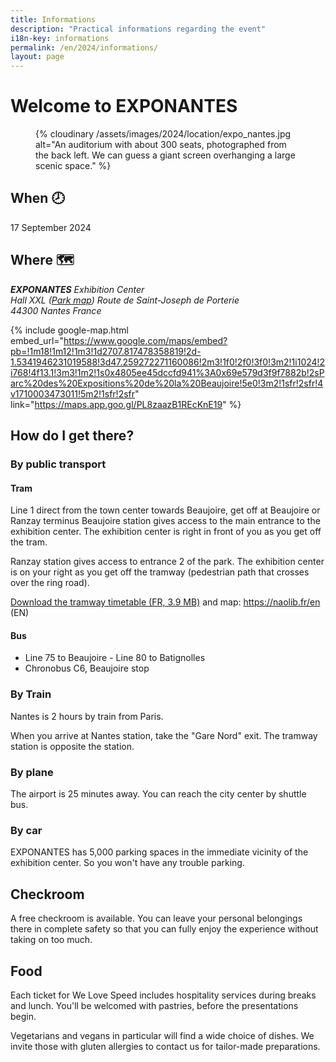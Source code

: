 ```yaml
---
title: Informations
description: "Practical informations regarding the event"
i18n-key: informations
permalink: /en/2024/informations/
layout: page
---
```


# Welcome to EXPONANTES

<figure>
  {% cloudinary /assets/images/2024/location/expo_nantes.jpg alt="An auditorium with about 300 seats, photographed from the back left. We can guess a giant screen overhanging a large scenic space." %}
</figure>

## When <span aria-hidden>🕗</span>

17 September 2024

## Where <span aria-hidden>🗺️</span>

<address>
  <strong>EXPONANTES</strong>
  Exhibition Center<br>
  Hall XXL (<a href="http://www.exponantes.fr/visite_virtuelle/pdf/exponantes-3d.pdf" target="_blank" rel="noopener">Park map</a>)
  Route de Saint-Joseph de Porterie<br>
  44300 Nantes
  France
</address>

{% include google-map.html embed_url="https://www.google.com/maps/embed?pb=!1m18!1m12!1m3!1d2707.817478358819!2d-1.5341946231019588!3d47.259272271160086!2m3!1f0!2f0!3f0!3m2!1i1024!2i768!4f13.1!3m3!1m2!1s0x4805ee45dccfd941%3A0x69e579d3f9f7882b!2sParc%20des%20Expositions%20de%20la%20Beaujoire!5e0!3m2!1sfr!2sfr!4v1710003473011!5m2!1sfr!2sfr" link="https://maps.app.goo.gl/PL8zaazB1REcKnE19" %}

## How do I get there?

### By public transport

#### **Tram**

Line 1 direct from the town center towards Beaujoire, get off at Beaujoire or Ranzay terminus Beaujoire station gives access to the main entrance to the exhibition center. The exhibition center is right in front of you as you get off the tram.

Ranzay station gives access to entrance 2 of the park. The exhibition center is on your right as you get off the tramway (pedestrian path that crosses over the ring road).

[Download the tramway timetable (FR, 3.9 MB)](https://naolib.fr/fr/fiche-horaires-ligne-1) and map: <a href="https://naolib.fr/en">https://naolib.fr/en (EN)</a>

#### **Bus**

* Line 75 to Beaujoire - Line 80 to Batignolles
* Chronobus C6, Beaujoire stop

### By Train

Nantes is 2 hours by train from Paris.

When you arrive at Nantes station, take the "Gare Nord" exit. The tramway station is opposite the station.

### By plane

The airport is 25 minutes away. You can reach the city center by shuttle bus.

### By car

EXPONANTES has 5,000 parking spaces in the immediate vicinity of the exhibition center. So you won't have any trouble parking.

## Checkroom

A free checkroom is available. You can leave your personal belongings there in complete safety so that you can fully enjoy the experience without taking on too much.

## Food

Each ticket for We Love Speed includes hospitality services during breaks and lunch. You'll be welcomed with pastries, before the presentations begin.

Vegetarians and vegans in particular will find a wide choice of dishes. We invite those with gluten allergies to contact us for tailor-made preparations.
